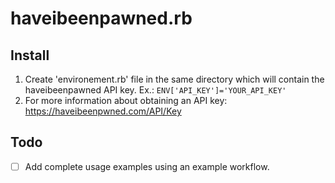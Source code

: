 # haveibeenpawned.rb

## Install

1. Create 'environement.rb' file in the same directory which will contain the haveibeenpawned API key. 
Ex.:
`ENV['API_KEY']='YOUR_API_KEY'`
2. For more information about obtaining an API key: https://haveibeenpwned.com/API/Key

## Todo
- [ ] Add complete usage examples using an example workflow.